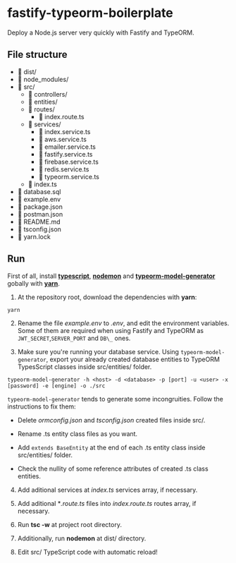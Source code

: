 # fastify-typeorm-boilerplate

Deploy a Node.js server very quickly with Fastify and TypeORM.

## File structure

- :file_folder: dist/
- :file_folder: node_modules/
- :open_file_folder: src/
  - :file_folder: controllers/
  - :file_folder: entities/
  - :open_file_folder: routes/
    - :page_facing_up: index.route.ts
  - :open_file_folder: services/
    - :page_facing_up: index.service.ts
    - :page_facing_up: aws.service.ts
    - :page_facing_up: emailer.service.ts
    - :page_facing_up: fastify.service.ts
    - :page_facing_up: firebase.service.ts
    - :page_facing_up: redis.service.ts
    - :page_facing_up: typeorm.service.ts
  - :page_facing_up: index.ts 
- :page_facing_up: database.sql
- :page_facing_up: example.env 
- :page_facing_up: package.json
- :page_facing_up: postman.json
- :page_facing_up: README.md
- :page_facing_up: tsconfig.json
- :page_facing_up: yarn.lock

## Run

First of all, install [**typescript**](https://www.npmjs.com/package/typescript), [**nodemon**](https://www.npmjs.com/package/nodemon) and [**typeorm-model-generator**](https://www.npmjs.com/package/typeorm-model-generator) gobally with [**yarn**](https://yarnpkg.com/lang/en/).

1. At the repository root, download the dependencies with **yarn**:
```
yarn
```
2. Rename the file *example.env* to *.env*, and edit the environment variables. Some of them are required when using Fastify and TypeORM  as ```JWT_SECRET```,```SERVER_PORT``` and ```DB\_``` ones.

3. Make sure you're running your database service. Using ```typeorm-model-generator```, export your already created database entities to TypeORM TypesScript classes inside src/entities/ folder.

```
typeorm-model-generator -h <host> -d <database> -p [port] -u <user> -x [password] -e [engine] -o ./src
```

```typeorm-model-generator``` tends to generate some incongruities. Follow the instructions to fix them:

  - Delete *ormconfig.json* and *tsconfig.json* created files inside src/.

  - Rename .ts entity class files as you want.

 - Add ```extends BaseEntity``` at the end of each .ts entity class inside src/entities/ folder.

 - Check the nullity of some reference attributes of created .ts class entities.

4. Add aditional services at *index.ts* services array, if necessary.

5. Add aditional **.route.ts* files into *index.route.ts* routes array, if necessary.

6. Run **tsc -w** at project root directory.

7. Additionally, run **nodemon** at dist/ directory.

8. Edit src/ TypeScript code with automatic reload!
